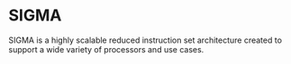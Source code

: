 # SIGMA
SIGMA is a highly scalable reduced instruction set architecture created to support a wide variety of processors and use cases.
